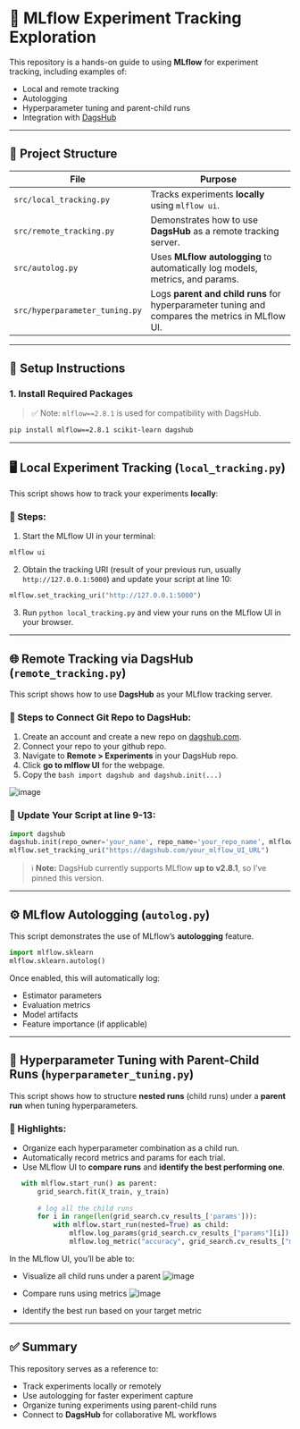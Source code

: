 # 🧪 MLflow Experiment Tracking Exploration

This repository is a hands-on guide to using **MLflow** for experiment tracking, including examples of:

- Local and remote tracking
- Autologging
- Hyperparameter tuning and parent-child runs
- Integration with [DagsHub](https://dagshub.com)

---

## 📁 Project Structure

| File | Purpose |
|------|---------|
| `src/local_tracking.py` | Tracks experiments **locally** using `mlflow ui`. |
| `src/remote_tracking.py` | Demonstrates how to use **DagsHub** as a remote tracking server. |
| `src/autolog.py` | Uses **MLflow autologging** to automatically log models, metrics, and params. |
| `src/hyperparameter_tuning.py` | Logs **parent and child runs** for hyperparameter tuning and compares the metrics in MLflow UI. |

---

## 🔧 Setup Instructions

### 1. Install Required Packages

> ✅ Note: `mlflow==2.8.1` is used for compatibility with DagsHub.

```bash
pip install mlflow==2.8.1 scikit-learn dagshub
```
---

## 🖥️ Local Experiment Tracking (`local_tracking.py`)

This script shows how to track your experiments **locally**:

### 🔹 Steps:
1. Start the MLflow UI in your terminal:

```bash
mlflow ui
```

2. Obtain the tracking URI (result of your previous run, usually `http://127.0.0.1:5000`) and update your script at line 10:

```python
mlflow.set_tracking_uri("http://127.0.0.1:5000")
```

3. Run `python local_tracking.py` and view your runs on the MLflow UI in your browser.

---

## 🌐 Remote Tracking via DagsHub (`remote_tracking.py`)

This script shows how to use **DagsHub** as your MLflow tracking server.

### 🔹 Steps to Connect Git Repo to DagsHub:
1. Create an account and create a new repo on [dagshub.com](https://dagshub.com).
2. Connect your repo to your github repo.
3. Navigate to **Remote > Experiments** in your DagsHub repo.
4. Click **go to mlflow UI** for the webpage.
5. Copy the ```bash import dagshub and dagshub.init(...) ```

![image](https://github.com/user-attachments/assets/7d0b5ee7-90be-49ff-bc18-c0b5519393e3)


### 🔹 Update Your Script at line 9-13:

```python
import dagshub
dagshub.init(repo_owner='your_name', repo_name='your_repo_name', mlflow=True)
mlflow.set_tracking_uri("https://dagshub.com/your_mlflow_UI_URL")
```

> ℹ️ **Note:** DagsHub currently supports MLflow **up to v2.8.1**, so I’ve pinned this version.

---

## ⚙️ MLflow Autologging (`autolog.py`)

This script demonstrates the use of MLflow’s **autologging** feature.

```python
import mlflow.sklearn
mlflow.sklearn.autolog()
```

Once enabled, this will automatically log:

- Estimator parameters
- Evaluation metrics
- Model artifacts
- Feature importance (if applicable)

---

## 🔁 Hyperparameter Tuning with Parent-Child Runs (`hyperparameter_tuning.py`)

This script shows how to structure **nested runs** (child runs) under a **parent run** when tuning hyperparameters.

### 🧪 Highlights:
- Organize each hyperparameter combination as a child run.
- Automatically record metrics and params for each trial.
- Use MLflow UI to **compare runs** and **identify the best performing one**.

```python
   with mlflow.start_run() as parent:
       grid_search.fit(X_train, y_train)
   
       # log all the child runs
       for i in range(len(grid_search.cv_results_['params'])):
           with mlflow.start_run(nested=True) as child:
               mlflow.log_params(grid_search.cv_results_["params"][i])
               mlflow.log_metric("accuracy", grid_search.cv_results_["mean_test_score"][i])
```

In the MLflow UI, you’ll be able to:
- Visualize all child runs under a parent
![image](https://github.com/user-attachments/assets/19f470f7-c4c9-46ac-923b-731f68053c5a)

- Compare runs using metrics
![image](https://github.com/user-attachments/assets/9794b668-7b81-4e8a-ae93-da460495d819)

- Identify the best run based on your target metric

---

## ✅ Summary

This repository serves as a reference to:
- Track experiments locally or remotely
- Use autologging for faster experiment capture
- Organize tuning experiments using parent-child runs
- Connect to **DagsHub** for collaborative ML workflows


